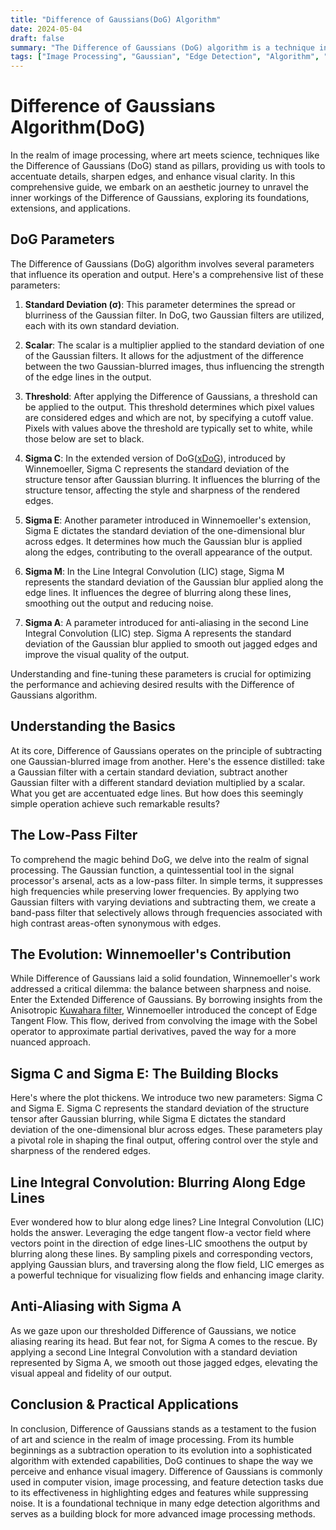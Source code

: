 ```yaml
---
title: "Difference of Gaussians(DoG) Algorithm"
date: 2024-05-04
draft: false
summary: "The Difference of Gaussians (DoG) algorithm is a technique in image processing used for edge detection and feature enhancement."
tags: ["Image Processing", "Gaussian", "Edge Detection", "Algorithm", "Image"]
---
```


# Difference of Gaussians Algorithm(DoG)

In the realm of image processing, where art meets science, techniques like the Difference of Gaussians (DoG) stand as pillars, providing us with tools to accentuate details, sharpen edges, and enhance visual clarity. In this comprehensive guide, we embark on an aesthetic journey to unravel the inner workings of the Difference of Gaussians, exploring its foundations, extensions, and applications.

## DoG Parameters

The Difference of Gaussians (DoG) algorithm involves several parameters that influence its operation and output. Here's a comprehensive list of these parameters:

1. **Standard Deviation (σ)**: This parameter determines the spread or blurriness of the Gaussian filter. In DoG, two Gaussian filters are utilized, each with its own standard deviation.

2. **Scalar**: The scalar is a multiplier applied to the standard deviation of one of the Gaussian filters. It allows for the adjustment of the difference between the two Gaussian-blurred images, thus influencing the strength of the edge lines in the output.

3. **Threshold**: After applying the Difference of Gaussians, a threshold can be applied to the output. This threshold determines which pixel values are considered edges and which are not, by specifying a cutoff value. Pixels with values above the threshold are typically set to white, while those below are set to black.

4. **Sigma C**: In the extended version of DoG([xDoG](https://www.kyprianidis.com/p/cag2012/winnemoeller-cag2012.pdf)), introduced by Winnemoeller, Sigma C represents the standard deviation of the structure tensor after Gaussian blurring. It influences the blurring of the structure tensor, affecting the style and sharpness of the rendered edges.

5. **Sigma E**: Another parameter introduced in Winnemoeller's extension, Sigma E dictates the standard deviation of the one-dimensional blur across edges. It determines how much the Gaussian blur is applied along the edges, contributing to the overall appearance of the output.

6. **Sigma M**: In the Line Integral Convolution (LIC) stage, Sigma M represents the standard deviation of the Gaussian blur applied along the edge lines. It influences the degree of blurring along these lines, smoothing out the output and reducing noise.

7. **Sigma A**: A parameter introduced for anti-aliasing in the second Line Integral Convolution (LIC) step. Sigma A represents the standard deviation of the Gaussian blur applied to smooth out jagged edges and improve the visual quality of the output.

Understanding and fine-tuning these parameters is crucial for optimizing the performance and achieving desired results with the Difference of Gaussians algorithm.

## Understanding the Basics

At its core, Difference of Gaussians operates on the principle of subtracting one Gaussian-blurred image from another. Here's the essence distilled: take a Gaussian filter with a certain standard deviation, subtract another Gaussian filter with a different standard deviation multiplied by a scalar. What you get are accentuated edge lines. But how does this seemingly simple operation achieve such remarkable results?

## The Low-Pass Filter

To comprehend the magic behind DoG, we delve into the realm of signal processing. The Gaussian function, a quintessential tool in the signal processor's arsenal, acts as a low-pass filter. In simple terms, it suppresses high frequencies while preserving lower frequencies. By applying two Gaussian filters with varying deviations and subtracting them, we create a band-pass filter that selectively allows through frequencies associated with high contrast areas-often synonymous with edges.

## The Evolution: Winnemoeller's Contribution

While Difference of Gaussians laid a solid foundation, Winnemoeller's work addressed a critical dilemma: the balance between sharpness and noise. Enter the Extended Difference of Gaussians. By borrowing insights from the Anisotropic [Kuwahara filter](https://aestheticvoyager.github.io/aesvoy/posts/kuwahara/), Winnemoeller introduced the concept of Edge Tangent Flow. This flow, derived from convolving the image with the Sobel operator to approximate partial derivatives, paved the way for a more nuanced approach.

## Sigma C and Sigma E: The Building Blocks

Here's where the plot thickens. We introduce two new parameters: Sigma C and Sigma E. Sigma C represents the standard deviation of the structure tensor after Gaussian blurring, while Sigma E dictates the standard deviation of the one-dimensional blur across edges. These parameters play a pivotal role in shaping the final output, offering control over the style and sharpness of the rendered edges.

## Line Integral Convolution: Blurring Along Edge Lines

Ever wondered how to blur along edge lines? Line Integral Convolution (LIC) holds the answer. Leveraging the edge tangent flow-a vector field where vectors point in the direction of edge lines-LIC smoothens the output by blurring along these lines. By sampling pixels and corresponding vectors, applying Gaussian blurs, and traversing along the flow field, LIC emerges as a powerful technique for visualizing flow fields and enhancing image clarity.

## Anti-Aliasing with Sigma A

As we gaze upon our thresholded Difference of Gaussians, we notice aliasing rearing its head. But fear not, for Sigma A comes to the rescue. By applying a second Line Integral Convolution with a standard deviation represented by Sigma A, we smooth out those jagged edges, elevating the visual appeal and fidelity of our output.

## Conclusion & Practical Applications

In conclusion, Difference of Gaussians stands as a testament to the fusion of art and science in the realm of image processing. From its humble beginnings as a subtraction operation to its evolution into a sophisticated algorithm with extended capabilities, DoG continues to shape the way we perceive and enhance visual imagery. Difference of Gaussians is commonly used in computer vision, image processing, and feature detection tasks due to its effectiveness in highlighting edges and features while suppressing noise. It is a foundational technique in many edge detection algorithms and serves as a building block for more advanced image processing methods.
